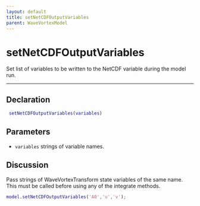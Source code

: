 ```yaml
---
layout: default
title: setNetCDFOutputVariables
parent: WaveVortexModel
---
```

#  setNetCDFOutputVariables

Set list of variables to be written to the NetCDF variable during the model run.


---

## Declaration
```matlab
 setNetCDFOutputVariables(variables)
```
## Parameters
+ `variables`  strings of variable names.

## Discussion

       
  Pass strings of WaveVortexTransform state variables of the
  same name. This must be called before using any of the
  integrate methods.
 
  ```matlab
  model.setNetCDFOutputVariables('A0','u','v');
  ```
